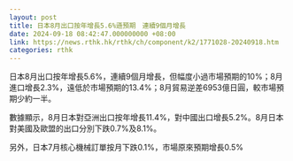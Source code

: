 ```yaml
---
layout: post
title: 日本8月出口按年增長5.6%遜預期　連續9個月增長
date: 2024-09-18 08:42:47.000000000 +08:00
link: https://news.rthk.hk/rthk/ch/component/k2/1771028-20240918.htm
categories: rthk
---
```


日本8月出口按年增長5.6%，連續9個月增長，但幅度小過市場預期的10%；8月進口增長2.3%，遠低於市場預期的13.4%；8月貿易逆差6953億日圓，較市場預期少約一半。

數據顯示，8月日本對亞洲出口按年增長11.4%，對中國出口增長5.2%。8月日本對美國及歐盟的出口分別下跌0.7%及8.1%。

另外，日本7月核心機械訂單按月下跌0.1%，市場原來預期增長0.5%
